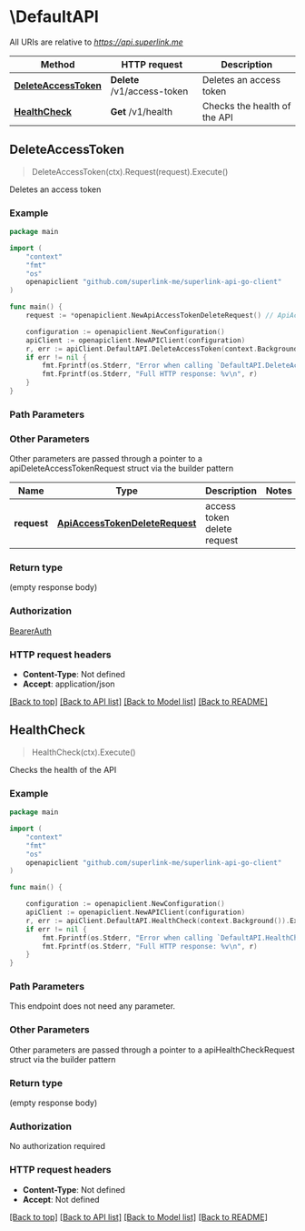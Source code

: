 # \DefaultAPI

All URIs are relative to *https://api.superlink.me*

Method | HTTP request | Description
------------- | ------------- | -------------
[**DeleteAccessToken**](DefaultAPI.md#DeleteAccessToken) | **Delete** /v1/access-token | Deletes an access token
[**HealthCheck**](DefaultAPI.md#HealthCheck) | **Get** /v1/health | Checks the health of the API



## DeleteAccessToken

> DeleteAccessToken(ctx).Request(request).Execute()

Deletes an access token



### Example

```go
package main

import (
    "context"
    "fmt"
    "os"
    openapiclient "github.com/superlink-me/superlink-api-go-client"
)

func main() {
    request := *openapiclient.NewApiAccessTokenDeleteRequest() // ApiAccessTokenDeleteRequest | access token delete request

    configuration := openapiclient.NewConfiguration()
    apiClient := openapiclient.NewAPIClient(configuration)
    r, err := apiClient.DefaultAPI.DeleteAccessToken(context.Background()).Request(request).Execute()
    if err != nil {
        fmt.Fprintf(os.Stderr, "Error when calling `DefaultAPI.DeleteAccessToken``: %v\n", err)
        fmt.Fprintf(os.Stderr, "Full HTTP response: %v\n", r)
    }
}
```

### Path Parameters



### Other Parameters

Other parameters are passed through a pointer to a apiDeleteAccessTokenRequest struct via the builder pattern


Name | Type | Description  | Notes
------------- | ------------- | ------------- | -------------
 **request** | [**ApiAccessTokenDeleteRequest**](ApiAccessTokenDeleteRequest.md) | access token delete request | 

### Return type

 (empty response body)

### Authorization

[BearerAuth](../README.md#BearerAuth)

### HTTP request headers

- **Content-Type**: Not defined
- **Accept**: application/json

[[Back to top]](#) [[Back to API list]](../README.md#documentation-for-api-endpoints)
[[Back to Model list]](../README.md#documentation-for-models)
[[Back to README]](../README.md)


## HealthCheck

> HealthCheck(ctx).Execute()

Checks the health of the API



### Example

```go
package main

import (
    "context"
    "fmt"
    "os"
    openapiclient "github.com/superlink-me/superlink-api-go-client"
)

func main() {

    configuration := openapiclient.NewConfiguration()
    apiClient := openapiclient.NewAPIClient(configuration)
    r, err := apiClient.DefaultAPI.HealthCheck(context.Background()).Execute()
    if err != nil {
        fmt.Fprintf(os.Stderr, "Error when calling `DefaultAPI.HealthCheck``: %v\n", err)
        fmt.Fprintf(os.Stderr, "Full HTTP response: %v\n", r)
    }
}
```

### Path Parameters

This endpoint does not need any parameter.

### Other Parameters

Other parameters are passed through a pointer to a apiHealthCheckRequest struct via the builder pattern


### Return type

 (empty response body)

### Authorization

No authorization required

### HTTP request headers

- **Content-Type**: Not defined
- **Accept**: Not defined

[[Back to top]](#) [[Back to API list]](../README.md#documentation-for-api-endpoints)
[[Back to Model list]](../README.md#documentation-for-models)
[[Back to README]](../README.md)

